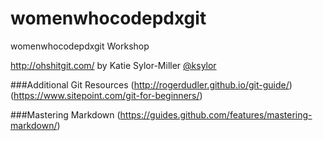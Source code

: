 # womenwhocodepdxgit
womenwhocodepdxgit Workshop

http://ohshitgit.com/ by Katie Sylor-Miller [@ksylor](http://twitter.com/shanselman)

###Additional Git Resources
(http://rogerdudler.github.io/git-guide/)
(https://www.sitepoint.com/git-for-beginners/)

###Mastering Markdown
(https://guides.github.com/features/mastering-markdown/)
